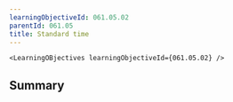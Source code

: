 ```yaml
---
learningObjectiveId: 061.05.02
parentId: 061.05
title: Standard time
---
```


```tsx eval
<LearningOBjectives learningObjectiveId={061.05.02} />
```

## Summary
